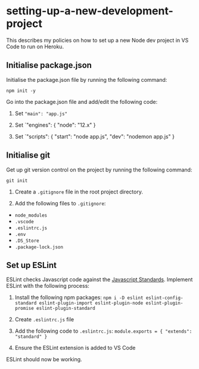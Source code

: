 # setting-up-a-new-development-project

This describes my policies on how to set up a new Node dev project in VS Code to run on Heroku.

## Initialise package.json

Initialise the package.json file by running the following command:

`npm init -y`

Go into the package.json file and add/edit the following code:

1. Set `"main": "app.js"`

2. Set `"engines": { "node": "12.x" } 

3. Set `"scripts": { "start": "node app.js", "dev": "nodemon app.js" }

## Initialise git

Get up git version control on the project by running the following command:

`git init`

1. Create a `.gitignore` file in the root project directory. 

2. Add the following files to `.gitignore`:

  * `node_modules`
  * `.vscode`
  * `.eslintrc.js`
  * `.env`
  * `.DS_Store`
  * `.package-lock.json`

## Set up ESLint

ESLint checks Javascript code against the [Javascript Standards](https://github.com/standard/standard). Implement ESLint with the following process:

1. Install the following npm packages: `npm i -D eslint eslint-config-standard eslint-plugin-import eslint-plugin-node eslint-plugin-promise eslint-plugin-standard`

2. Create `.eslintrc.js` file

3. Add the following code to `.eslintrc.js`: `module.exports = { "extends": "standard" }`

4. Ensure the ESLint extension is added to VS Code

ESLint should now be working.



